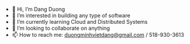 - 👋 Hi, I’m Dang Duong
- 👀 I’m interested in building any type of software
- 🌱 I’m currently learning Cloud and Distributed Systems
- 💞️ I’m looking to collaborate on anything
- 📫 How to reach me: duongminhvietdang@gmail.com / 518-930-3613

<!---
duongdang15/duongdang15 is a ✨ special ✨ repository because its `README.md` (this file) appears on your GitHub profile.
You can click the Preview link to take a look at your changes.
--->
